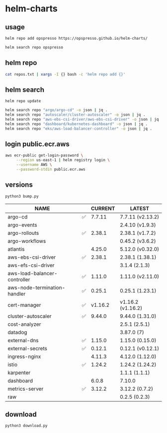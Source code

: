 # helm-charts

## usage

```bash
helm repo add opspresso https://opspresso.github.io/helm-charts/

helm search repo opspresso
```

## helm repo

```bash
cat repos.txt | xargs -I {} bash -c 'helm repo add {}'
```

## helm search

```bash
helm repo update

helm search repo "argo/argo-cd" -o json | jq .
helm search repo "autoscaler/cluster-autoscaler" -o json | jq .
helm search repo "aws-ebs-csi-driver/aws-ebs-csi-driver" -o json | jq .
helm search repo "dashboard/kubernetes-dashboard" -o json | jq .
helm search repo "eks/aws-load-balancer-controller" -o json | jq .
```

## login public.ecr.aws

```bash
aws ecr-public get-login-password \
     --region us-east-1 | helm registry login \
     --username AWS \
     --password-stdin public.ecr.aws
```

## versions

```bash
python3 bump.py
```

<!--- BEGIN_VERSION --->
| NAME | | CURRENT | LATEST |
| --- | - | --- | --- |
| argo-cd | ✅ | 7.7.11 | 7.7.11 (v2.13.2) |
| argo-events |  |  | 2.4.10 (v1.9.3) |
| argo-rollouts | ✅ | 2.38.1 | 2.38.1 (v1.7.2) |
| argo-workflows |  |  | 0.45.2 (v3.6.2) |
| atlantis |  | 4.25.0 | 5.12.0 (v0.32.0) |
| aws-ebs-csi-driver | ✅ | 2.38.1 | 2.38.1 (1.38.1) |
| aws-efs-csi-driver |  |  | 3.1.4 (2.1.3) |
| aws-load-balancer-controller | ✅ | 1.11.0 | 1.11.0 (v2.11.0) |
| aws-node-termination-handler | ✅ | 0.25.1 | 0.25.1 (1.23.1) |
| cert-manager | ✅ | v1.16.2 | v1.16.2 (v1.16.2) |
| cluster-autoscaler | ✅ | 9.44.0 | 9.44.0 (1.31.0) |
| cost-analyzer |  |  | 2.5.1 (2.5.1) |
| datadog |  |  | 3.87.0 (7) |
| external-dns | ✅ | 1.15.0 | 1.15.0 (0.15.0) |
| external-secrets | ✅ | 0.12.1 | 0.12.1 (v0.12.1) |
| ingress-nginx |  | 4.11.3 | 4.12.0 (1.12.0) |
| istio | ✅ | 1.24.2 | 1.24.2 (1.24.2) |
| karpenter |  |  | 1.1.1 (1.1.1) |
| dashboard |  | 6.0.8 | 7.10.0 |
| metrics-server | ✅ | 3.12.2 | 3.12.2 (0.7.2) |
| raw |  |  | 0.2.5 (0.2.3) |
<!--- END_VERSION --->

## download

```bash
python3 download.py
```
